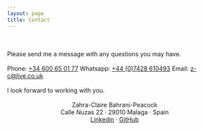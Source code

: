 ```yaml
---
layout: page
title: Contact
---
```

<br/>
<br/>
Please send me a message with any questions you may have.
<br/>
<br/>
Phone: <a href="tel:34600650177"  target="_blank">+34 600 65 01 77</a>  
Whatsapp: <a href="https://api.whatsapp.com/send?phone=447428610493&text=Hi%20Zahra" target="_blank">+44 (0)7428 610493</a>  
Email: <a href="mailto:z-c@live.co.uk" target="_blank">z-c@live.co.uk</a>
<br/>
<br/>
I look forward to working with you.
<br/>
<br/>
<div align="center"> Zahra-Claire Bahrani-Peacock</div>
<div align="center">Calle Nuzas 22 &middot; 29010 Malaga &middot; Spain</div>
<div align="center"><a href="https://www.linkedin.com/in/zahra-claire-bahrani-peacock/">Linkedin</a> &middot; <a href="https://github.com/Zahra-Claire-Bahrani-Peacock/">GitHub</a></div>